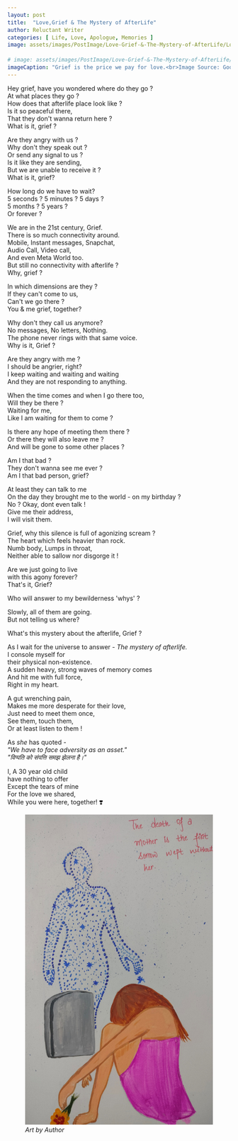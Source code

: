 ```yaml
---
layout: post
title:  "Love,Grief & The Mystery of AfterLife"
author: Reluctant Writer
categories: [ Life, Love, Apologue, Memories ]
image: assets/images/PostImage/Love-Grief-&-The-Mystery-of-AfterLife/Love-Grief-&-The-Mystery-of-AfterLife.jpg

# image: assets/images/PostImage/Love-Grief-&-The-Mystery-of-AfterLife/A.jpg
imageCaption: "Grief is the price we pay for love.<br>Image Source: Google"
---
```


Hey grief, have you wondered where do they go ? <br>
At what places they go ? <br>
How does that afterlife place look like ? <br>
Is it so peaceful there, <br>
That they don't wanna return here ? <br>
What is it, grief ? 

Are they angry with us ? <br>
Why don't they speak out ? <br>
Or send any signal to us ? <br>
Is it like they are sending, <br>
But we are unable to receive it ? <br>
What is it, grief? 

How long do we have to wait? <br>
5 seconds ? 5 minutes ? 5 days ? <br>
5 months ? 5 years ? <br>
Or forever ? 

We are in the 21st century, Grief. <br>
There is so much connectivity around. <br>
Mobile, Instant messages, Snapchat, <br>
Audio Call, Video call,  <br>
And even Meta World too. <br>
But still no connectivity with afterlife ? <br>
Why, grief ?

In which dimensions are they ? <br>
If they can't come to us, <br>
Can't we go there ? <br>
You & me grief, together? 

Why don't they call us anymore? <br>
No messages, No letters, Nothing. <br>
The phone never rings with that same voice. <br>
Why is it, Grief ?

Are they angry with me ? <br>
I should be angrier, right?  <br>
I keep waiting and waiting and waiting <br> 
And they are not responding to anything.  

When the time comes and when I go there too,<br>
Will they be there ? <br>
Waiting for me,  <br>
Like I am waiting for them to come ?

Is there any hope of meeting them there ?  <br>
Or there they will also leave me ? <br>
And will be gone to some other places ?

Am I that bad ? <br>
They don't wanna see me ever ? <br>
Am I that bad person, grief? 

At least they can talk to me  <br>
On the day they brought me to the world - on my birthday ? <br>
No ? Okay, dont even talk ! <br>
Give me their address, <br>
I will visit them.

Grief, why this silence is full of agonizing scream ? <br>
The heart which feels heavier than rock. <br>
Numb body, Lumps in throat, <br>
Neither able to sallow nor disgorge it ! 

Are we just going to live  <br>
with this agony forever? <br>
That's it, Grief?  <br>

Who will answer to my bewilderness 'whys' ?

Slowly, all of them are going. <br>
But not telling us where? 

What's this mystery about the afterlife, Grief ? <br>


As I wait for the universe to answer - <i>The mystery of afterlife. </i>  <br>
I console myself for  <br>
their physical non-existence. <br>
A sudden heavy, strong waves of memory comes <br>
And hit me with full force, <br>
Right in my heart.

A gut wrenching pain,  <br>
Makes me more desperate for their love, <br>
Just need to meet them once, <br>
See them, touch them,  <br>
Or at least listen to them ! 


<!-- As my mother has quoted -->
As <i> she </i> has quoted -  <br> <rw-custom-highlight-text>
<i>"We have to face adversity as an asset." <br> 
"विप्पति को संपत्ति समझ झेलना है।" </i> </rw-custom-highlight-text>

I, A 30 year old child <br>
have nothing to offer  <br>
Except the tears of mine <br>
For the love we shared, <br>
While you were here, together! ❣️

<!-- But as the saying goes -  <br> -->
<figure>
<img src="../assets/images/PostImage/Love-Grief-&-The-Mystery-of-AfterLife/A.jpg" width="500" height="700">
<figcaption><i>Art by Author</i> </figcaption>
<figure>

